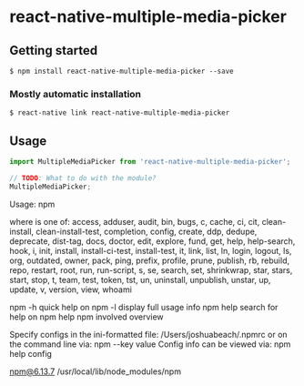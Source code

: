 # react-native-multiple-media-picker

## Getting started

`$ npm install react-native-multiple-media-picker --save`

### Mostly automatic installation

`$ react-native link react-native-multiple-media-picker`

## Usage
```javascript
import MultipleMediaPicker from 'react-native-multiple-media-picker';

// TODO: What to do with the module?
MultipleMediaPicker;
```

Usage: npm <command>

where <command> is one of:
    access, adduser, audit, bin, bugs, c, cache, ci, cit,
    clean-install, clean-install-test, completion, config,
    create, ddp, dedupe, deprecate, dist-tag, docs, doctor,
    edit, explore, fund, get, help, help-search, hook, i, init,
    install, install-ci-test, install-test, it, link, list, ln,
    login, logout, ls, org, outdated, owner, pack, ping, prefix,
    profile, prune, publish, rb, rebuild, repo, restart, root,
    run, run-script, s, se, search, set, shrinkwrap, star,
    stars, start, stop, t, team, test, token, tst, un,
    uninstall, unpublish, unstar, up, update, v, version, view,
    whoami

npm <command> -h  quick help on <command>
npm -l            display full usage info
npm help <term>   search for help on <term>
npm help npm      involved overview

Specify configs in the ini-formatted file:
    /Users/joshuabeach/.npmrc
or on the command line via: npm <command> --key value
Config info can be viewed via: npm help config

npm@6.13.7 /usr/local/lib/node_modules/npm

